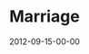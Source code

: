 ---
layout: message
category: message
series: "Knock-Off"
title: "Marriage"
date: 2012-09-15-00-00
message_id: 747
audio: "http://s3.amazonaws.com/crossroads-media/messages/audio/KnockOff_01.mp3"
audio-duration: "34:43"
program: "http://s3.amazonaws.com/crossroads-media/documents/09_15-16_12Program_OAKLEY.pdf"
description: "Brian Tome talks about what real marriage looks like."
video: "http://s3.amazonaws.com/crossroads-media/messages/video/KnockOff_01.mp4"
video-duration: "34:48"
video-image: "http://s3.amazonaws.com/crossroads-media/images/KnockOff_01_Still.jpg"
explicit: false
---